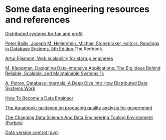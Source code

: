 # Some data engineering resources and references

[Distributed systems for fun and profit](http://book.mixu.net/distsys/)

[Peter Bailis, Joseph M. Hellerstein, Michael Stonebraker, editors. Readings in Database Systems, 5th Edition
](http://www.redbook.io/) The Redbook.

[Artur Eijsmont, Web scalability for startup engineers](https://www.amazon.com/dp/B00ZPS4KI0/)

[M. Kleppman. Designing Data-Intensive Applications: The Big Ideas Behind Reliable, Scalable, and Maintainable Systems 1s](https://www.amazon.com/dp/1449373321/)

[A. Petrov. Database Internals: A Deep Dive into How Distributed Data Systems Work](https://www.amazon.com/Database-Internals-Deep-Distributed-Systems/dp/1492040347/)

[How To Become a Data Engineer](https://github.com/adilkhash/Data-Engineering-HowTo)

[The Aquabook: guidance on producing quality analysis for government ](https://www.gov.uk/government/publications/the-aqua-book-guidance-on-producing-quality-analysis-for-government)

[The Changing Data Science And Data Engineering Tooling Environment (Forbes)](https://www.forbes.com/sites/cognitiveworld/2019/12/01/why-data-scientists-arent-data-engineers/#14c0cbae3445)

[Data version control (dvc)](https://github.com/iterative/dvc)
